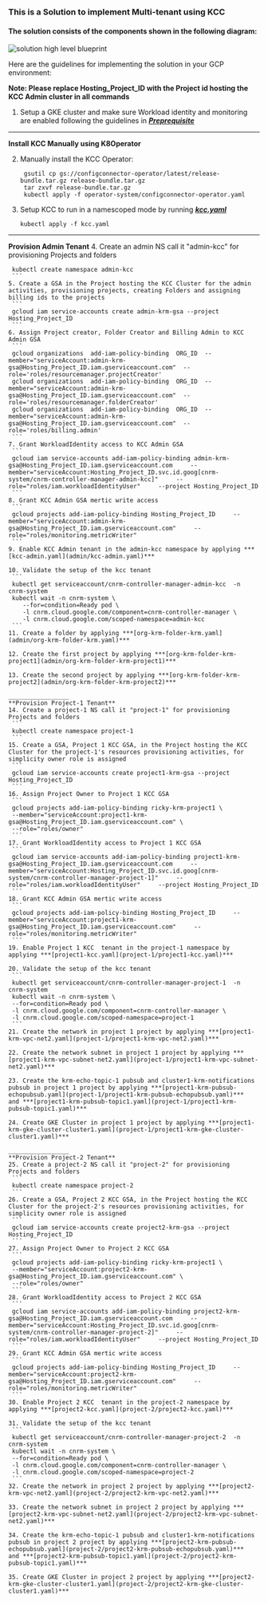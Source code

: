 ### This is a Solution to implement Multi-tenant using KCC
#### The solution consists of the components shown in the following diagram:
![solution high level blueprint](Multi-tenant-KRM.png)

Here are the guidelines for implementing the solution in your GCP environment:

**Note: Please replace Hosting_Project_ID  with the Project id hosting the KCC Admin cluster in all commands**

1. Setup a GKE cluster and make sure Workload identity and monitoring are enabled following the guidelines in ***[Preprequisite](https://cloud.google.com/config-connector/docs/how-to/advanced-install#before_you_begin)***
_________________ 
**Install KCC Manually using K8Operator**

2. Manually install the KCC Operator:
   ```
    gsutil cp gs://configconnector-operator/latest/release-bundle.tar.gz release-bundle.tar.gz
    tar zxvf release-bundle.tar.gz
    kubectl apply -f operator-system/configconnector-operator.yaml
    ```
3. Setup KCC to run in a namescoped mode by running ***[kcc.yaml](kcc.yaml)***
    ```
    kubectl apply -f kcc.yaml
   ```
_________________
**Provision Admin Tenant**
4. Create an admin NS call it "admin-kcc" for provisioning Projects and folders
   ```
    kubectl create namespace admin-kcc
    ```
5. Create a GSA in the Project hosting the KCC Cluster for the admin activities, provisioning projects, creating Folders and assigning billing ids to the projects
    ```
    gcloud iam service-accounts create admin-krm-gsa --project Hosting_Project_ID
    ```
6. Assign Project creator, Folder Creator and Billing Admin to KCC Admin GSA
    ```
    gcloud organizations  add-iam-policy-binding  ORG_ID  --member="serviceAccount:admin-krm-gsa@Hosting_Project_ID.iam.gserviceaccount.com"  --role='roles/resourcemanager.projectCreator'
    gcloud organizations  add-iam-policy-binding  ORG_ID  --member="serviceAccount:admin-krm-gsa@Hosting_Project_ID.iam.gserviceaccount.com"  --role='roles/resourcemanager.folderCreator' 
    gcloud organizations  add-iam-policy-binding  ORG_ID  --member="serviceAccount:admin-krm-gsa@Hosting_Project_ID.iam.gserviceaccount.com"  --role='roles/billing.admin'
    ```
7. Grant WorkloadIdentity access to KCC Admin GSA 
    ```
    gcloud iam service-accounts add-iam-policy-binding admin-krm-gsa@Hosting_Project_ID.iam.gserviceaccount.com     --member="serviceAccount:Hosting_Project_ID.svc.id.goog[cnrm-system/cnrm-controller-manager-admin-kcc]"     --role="roles/iam.workloadIdentityUser"     --project Hosting_Project_ID
    ```
8. Grant KCC Admin GSA mertic write access
    ```
    gcloud projects add-iam-policy-binding Hosting_Project_ID     --member="serviceAccount:admin-krm-gsa@Hosting_Project_ID.iam.gserviceaccount.com"     --role="roles/monitoring.metricWriter"
    ```
9. Enable KCC Admin tenant in the admin-kcc namespace by applying ***[kcc-admin.yaml](admin/kcc-admin.yaml)***

10. Validate the setup of the kcc tenant 
    ```
    kubectl get serviceaccount/cnrm-controller-manager-admin-kcc  -n cnrm-system
    kubectl wait -n cnrm-system \
       --for=condition=Ready pod \
       -l cnrm.cloud.google.com/component=cnrm-controller-manager \
       -l cnrm.cloud.google.com/scoped-namespace=admin-kcc
    ```
11. Create a folder by applying ***[org-krm-folder-krm.yaml](admin/org-krm-folder-krm.yaml)***

12. Create the first project by applying ***[org-krm-folder-krm-project1](admin/org-krm-folder-krm-project1)***

13. Create the second project by applying ***[org-krm-folder-krm-project2](admin/org-krm-folder-krm-project2)***

_________________
**Provision Project-1 Tenant**
14. Create a project-1 NS call it "project-1" for provisioning Projects and folders
    ```
    kubectl create namespace project-1
    ```
15. Create a GSA, Project 1 KCC GSA, in the Project hosting the KCC Cluster for the project-1's resources provisioning activities, for simplicity owner role is assigned
    ```
    gcloud iam service-accounts create project1-krm-gsa --project Hosting_Project_ID
    ```
16. Assign Project Owner to Project 1 KCC GSA
    ```
    gcloud projects add-iam-policy-binding ricky-krm-project1 \
    --member="serviceAccount:project1-krm-gsa@Hosting_Project_ID.iam.gserviceaccount.com" \
    --role="roles/owner"
    ```
17. Grant WorkloadIdentity access to Project 1 KCC GSA
    ```
    gcloud iam service-accounts add-iam-policy-binding project1-krm-gsa@Hosting_Project_ID.iam.gserviceaccount.com     --member="serviceAccount:Hosting_Project_ID.svc.id.goog[cnrm-system/cnrm-controller-manager-project-1]"     --role="roles/iam.workloadIdentityUser"     --project Hosting_Project_ID
    ```
18. Grant KCC Admin GSA mertic write access
    ```
    gcloud projects add-iam-policy-binding Hosting_Project_ID     --member="serviceAccount:project1-krm-gsa@Hosting_Project_ID.iam.gserviceaccount.com"     --role="roles/monitoring.metricWriter"
    ```
19. Enable Project 1 KCC  tenant in the project-1 namespace by applying ***[project1-kcc.yaml](project-1/project1-kcc.yaml)***

20. Validate the setup of the kcc tenant
    ```
    kubectl get serviceaccount/cnrm-controller-manager-project-1  -n cnrm-system
    kubectl wait -n cnrm-system \
    --for=condition=Ready pod \
    -l cnrm.cloud.google.com/component=cnrm-controller-manager \
    -l cnrm.cloud.google.com/scoped-namespace=project-1
    ```
21. Create the network in project 1 project by applying ***[project1-krm-vpc-net2.yaml](project-1/project1-krm-vpc-net2.yaml)***

22. Create the network subnet in project 1 project by applying ***[project1-krm-vpc-subnet-net2.yaml](project-1/project1-krm-vpc-subnet-net2.yaml)***

23. Create the krm-echo-topic-1 pubsub and cluster1-krm-notifications pubsub in project 1 project by applying ***[project1-krm-pubsub-echopubsub.yaml](project-1/project1-krm-pubsub-echopubsub.yaml)***  and ***[project1-krm-pubsub-topic1.yaml](project-1/project1-krm-pubsub-topic1.yaml)***

24. Create GKE Cluster in project 1 project by applying ***[project1-krm-gke-cluster-cluster1.yaml](project-1/project1-krm-gke-cluster-cluster1.yaml)***

_________________
**Provision Project-2 Tenant**
25. Create a project-2 NS call it "project-2" for provisioning Projects and folders
    ```
    kubectl create namespace project-2
    ```
26. Create a GSA, Project 2 KCC GSA, in the Project hosting the KCC Cluster for the project-2's resources provisioning activities, for simplicity owner role is assigned
    ```
    gcloud iam service-accounts create project2-krm-gsa --project Hosting_Project_ID
    ```
27. Assign Project Owner to Project 2 KCC GSA
    ```
    gcloud projects add-iam-policy-binding ricky-krm-project1 \
    --member="serviceAccount:project2-krm-gsa@Hosting_Project_ID.iam.gserviceaccount.com" \
    --role="roles/owner"
    ```
28. Grant WorkloadIdentity access to Project 2 KCC GSA
    ```
    gcloud iam service-accounts add-iam-policy-binding project2-krm-gsa@Hosting_Project_ID.iam.gserviceaccount.com     --member="serviceAccount:Hosting_Project_ID.svc.id.goog[cnrm-system/cnrm-controller-manager-project-2]"     --role="roles/iam.workloadIdentityUser"     --project Hosting_Project_ID
    ```
29. Grant KCC Admin GSA mertic write access
    ```
    gcloud projects add-iam-policy-binding Hosting_Project_ID     --member="serviceAccount:project2-krm-gsa@Hosting_Project_ID.iam.gserviceaccount.com"     --role="roles/monitoring.metricWriter"
    ```
30. Enable Project 2 KCC  tenant in the project-2 namespace by applying ***[project2-kcc.yaml](project-2/project2-kcc.yaml)***

31. Validate the setup of the kcc tenant
    ```
    kubectl get serviceaccount/cnrm-controller-manager-project-2  -n cnrm-system
    kubectl wait -n cnrm-system \
    --for=condition=Ready pod \
    -l cnrm.cloud.google.com/component=cnrm-controller-manager \
    -l cnrm.cloud.google.com/scoped-namespace=project-2
    ```
32. Create the network in project 2 project by applying ***[project2-krm-vpc-net2.yaml](project-2/project2-krm-vpc-net2.yaml)***

33. Create the network subnet in project 2 project by applying ***[project2-krm-vpc-subnet-net2.yaml](project-2/project2-krm-vpc-subnet-net2.yaml)***

34. Create the krm-echo-topic-1 pubsub and cluster1-krm-notifications pubsub in project 2 project by applying ***[project2-krm-pubsub-echopubsub.yaml](project-2/project2-krm-pubsub-echopubsub.yaml)***  and ***[project2-krm-pubsub-topic1.yaml](project-2/project2-krm-pubsub-topic1.yaml)***

35. Create GKE Cluster in project 2 project by applying ***[project2-krm-gke-cluster-cluster1.yaml](project-2/project2-krm-gke-cluster-cluster1.yaml)***
